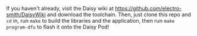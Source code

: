 If you haven't already, visit the Daisy wiki at https://github.com/electro-smith/DaisyWiki and download the toolchain. 
Then, just clone this repo and `cd` in, run `make` to build the libraries and the application, then run `make program-dfu` to flash it onto the Daisy Pod!
